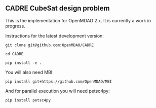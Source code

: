 CADRE CubeSat design problem
----------------------------

This is the implementation for OpenMDAO 2.x. It is currently a work in progress.


Instructions for the latest development version:

  `git clone git@github.com:OpenMDAO/CADRE`

  `cd CADRE`

  `pip install -e .`


You will also need MBI:

  `pip install git+https://github.com/OpenMDAO/MBI`


And for parallel execution you will need petsc4py:

  `pip install petsc4py`

